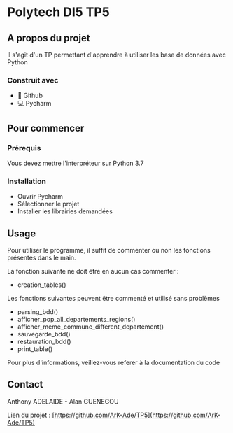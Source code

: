 # Polytech DI5 TP5

## A propos du projet

Il s'agit d'un TP permettant d'apprendre à utiliser les base de données avec Python

### Construit avec

* 🐙 Github
* 💻 Pycharm

## Pour commencer

### Prérequis

Vous devez mettre l'interpréteur sur Python 3.7

### Installation

- Ouvrir Pycharm
- Sélectionner le projet
- Installer les librairies demandées

## Usage

Pour utiliser le programme, il suffit de commenter ou non les fonctions présentes dans le main.

La fonction suivante ne doit être en aucun cas commenter :

- creation_tables()

Les fonctions suivantes peuvent être commenté et utilisé sans problèmes

- parsing_bdd()
- afficher_pop_all_departements_regions()
- afficher_meme_commune_different_departement()
- sauvegarde_bdd()
- restauration_bdd()
- print_table()

Pour plus d'informations, veillez-vous referer à la documentation du code

## Contact

Anthony ADELAIDE - Alan GUENEGOU

Lien du projet : [https://github.com/ArK-Ade/TP5](https://github.com/ArK-Ade/TP5)